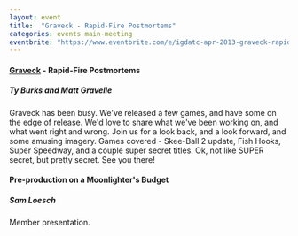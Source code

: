 ```yaml
---
layout: event
title:  "Graveck - Rapid-Fire Postmortems"
categories: events main-meeting
eventbrite: "https://www.eventbrite.com/e/igdatc-apr-2013-graveck-rapid-fire-postmortems-tickets-6052335699#"
---
```


#### [Graveck](http://www.graveck.com/) - Rapid-Fire Postmortems
##### Ty Burks and Matt Gravelle

Graveck has been busy. We've released a few games, and have some on the edge of release. We'd love to share what we've been working on, and what went right and wrong. Join us for a look back, and a look forward, and some amusing imagery. Games covered - Skee-Ball 2 update, Fish Hooks, Super Speedway, and a couple super secret titles. Ok, not like SUPER secret, but pretty secret. See you there!

#### Pre-production on a Moonlighter's Budget
##### Sam Loesch

Member presentation.

